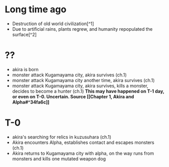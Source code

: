 # Long time ago
- Destruction of old world civilization[^1]
- Due to artificial rains, plants regrew, and humanity repopulated the surface[^2]
# ??
-  akira is born
- monster attack Kugamayama city, akira survives (ch.1)
- monster attack Kugamayama city another time, akira survives (ch.1)
- monster attack Kugamayama city, akira survives, kills a monster, decides to become a hunter (ch.1) **This may have happened on T-1 day, or even on T-0. Uncertain. Source [[Chapter 1, Akira and Alpha#^34fa6c]]**
# T-0
- akira's searching for relics in kuzusuhara (ch.1)
- Akira encounters Alpha, establishes contact and escapes monsters (ch.1)
- Akira returns to Kugamayama city with alpha, on the way runs from monsters and kills one mutated weapon dog
